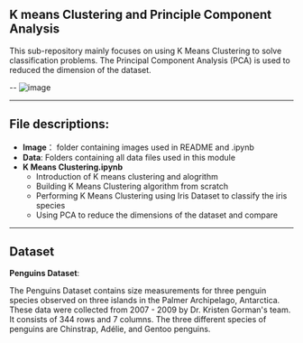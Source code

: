 ## K means Clustering and Principle Component Analysis

This sub-repository mainly focuses on using K Means Clustering to solve classification problems. The Principal Component Analysis (PCA) is used to reduced the dimension of the dataset.

--
![image](https://editor.analyticsvidhya.com/uploads/46668k-means-clustering-algorithm-in-machine-learning.png)

---
## File descriptions:
* **Image**： folder containing images used in README and .ipynb
* **Data**: Folders containing all data files used in this module
* **K Means Clustering.ipynb**
    - Introduction of K means clustering and alogrithm
    - Building K Means Clustering algorithm from scratch
    - Performing K Means Clustering using Iris Dataset to classify the iris species
    - Using PCA to reduce the dimensions of the dataset and compare

---
## Dataset
**Penguins Dataset**:

The Penguins Dataset contains size measurements for three penguin species observed on three islands in the Palmer Archipelago, Antarctica. These data were collected from 2007 - 2009 by Dr. Kristen Gorman's team. It consists of 344 rows and 7 columns. The three different species of penguins are Chinstrap, Adélie, and Gentoo penguins.


